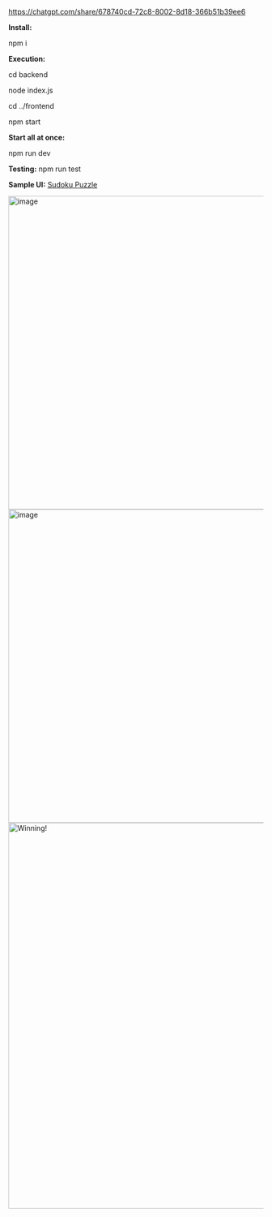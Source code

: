 https://chatgpt.com/share/678740cd-72c8-8002-8d18-366b51b39ee6

**Install:**

npm i

**Execution:**

cd backend

node index.js

cd ../frontend

npm start

**Start all at once:**

npm run dev

**Testing:**
npm run test

**Sample UI:**
 [Sudoku Puzzle](image.png)

<img width="618" alt="image" src="https://github.com/user-attachments/assets/97592f95-ea1a-4535-8bbe-61a1ac7f8769" />
<img width="618" alt="image" src="https://github.com/user-attachments/assets/d6d5d6fb-0703-4fa1-9aaa-5470b3efb333" />
<img width="761" alt="Winning!" src="https://github.com/user-attachments/assets/da4d3d83-bccd-4d61-b030-c29d1123727e" />
